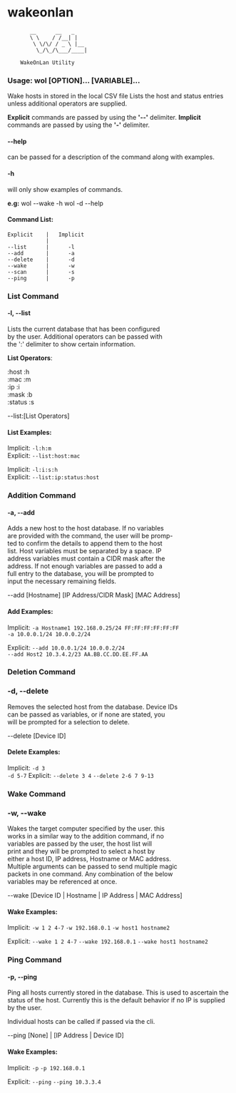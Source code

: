 

# wakeonlan
           __      __   _
           \ \    / /__| |
            \ \/\/ / _ \ |__
             \_/\_/\___/____|

		WakeOnLan Utility

### Usage: wol [OPTION]... [VARIABLE]...

   Wake hosts in stored in the local CSV file
   Lists the host and status entries unless 
   additional operators are supplied.

**Explicit** commands are passed by using the **'--'** delimiter.
**Implicit** commands are passed by using the **'-'** delimiter.

#### --help
   can be passed for a description of the
   command along with examples.

#### -h       
   will only show examples of commands.
             
**e.g:**
    wol --wake -h
    wol -d --help

#### Command List:

    Explicit    |   Implicit
                |
    --list      |      -l
    --add       |      -a
    --delete    |      -d
    --wake      |      -w
    --scan      |      -s
    --ping      |      -p
    
### __List Command__
   
#### -l, --list      		
   Lists the current database that has been configured  
   by the user. Additional operators can be passed with  
   the ':' delimiter to show certain information.  
   
   **List Operators**:  
   
   :host   :h  
   :mac    :m  
   :ip     :i  
   :mask   :b  
   :status :s  
 
 --list:[List Operators]

#### List Examples:

   Implicit:   `-l:h:m `  
   Explicit:   `--list:host:mac`  
 
   Implicit:   `-l:i:s:h`  
   Explicit:   `--list:ip:status:host`  
	
### __Addition Command__
	
#### -a, --add
   Adds a new host to the host database. If no variables  
   are provided with the command, the user will be promp-  
   ted to confirm the details to append them to the host  
   list. Host variables must be separated by a space. IP  
   address variables must contain a CIDR mask after the   
   address. If not enough variables are passed to add a  
   full entry to the database, you will be prompted to  
   input the necessary remaining fields.  
 
   --add [Hostname] [IP Address/CIDR Mask] [MAC Address]

#### Add Examples:
   Implicit:	`-a Hostname1 192.168.0.25/24 FF:FF:FF:FF:FF:FF`  
		`-a 10.0.0.1/24 10.0.0.2/24`  
 
   Explicit:	`--add 10.0.0.1/24 10.0.0.2/24`  
   		`--add Host2 10.3.4.2/23 AA.BB.CC.DD.EE.FF.AA`
			
### __Deletion Command__
			
### -d, --delete    
   Removes the selected host from the database. Device IDs  
   can be passed as variables, or if none are stated, you  
   will be prompted for a selection to delete.  
 
   --delete [Device ID]

#### Delete Examples:
   Implicit:	`-d 3`  
   		`-d 5-7`
   Explicit:  	`--delete 3 4`
   		`--delete 2-6 7 9-13`
			
### __Wake Command__
			
### -w, --wake      
   Wakes the target computer specified by the user. this  
   works in a similar way to the addition command, if no  
   variables are passed by the user, the host list will  
   print and they will be prompted to select a host by  
   either a host ID, IP address, Hostname or MAC address.  
   Multiple arguments can be passed to send multiple magic  
   packets in one command. Any combination of the below  
   variables may be referenced at once.  
 
   --wake [Device ID | Hostname | IP Address | MAC Address]

#### Wake Examples:
  Implicit:   `-w 1 2 4-7`
  	      `-w 192.168.0.1`
	      `-w host1 hostname2`
	       
  Explicit:   `--wake 1 2 4-7`
  	      `--wake 192.168.0.1`
	      `--wake host1 hostname2`  
  
  
### __Ping Command__
   
#### -p, --ping

   Ping all hosts currently stored in the database.
   This is used to ascertain the status of the host.
   Currently this is the default behavior if no IP
   is supplied by the user.

   Individual hosts can be called if passed via the
   cli.
   
   --ping [None] | [IP Address | Device ID]

#### Wake Examples:
    

   Implicit:   `-p` 
    	       `-p 192.168.0.1`
		
   Explicit:  `--ping` 
              `--ping 10.3.3.4`
